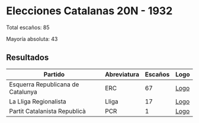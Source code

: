 # Elecciones Catalanas 20N - 1932

Total escaños: 85

Mayoría absoluta: 43

## Resultados

| Partido | Abreviatura | Escaños | Logo |
| - | - | - | - |
| Esquerra Republicana de Catalunya | ERC | 67 | [Logo](https://github.com/playzzz/Pactos/blob/master/Logos/ERC.jpg?raw=true)
| La Lliga Regionalista | Lliga | 17 | [Logo](https://github.com/playzzz/Pactos/blob/master/Logos/Lliga.jpg?raw=true)
| Partit Catalanista Republicà | PCR | 1 | [Logo](https://github.com/playzzz/Pactos/blob/master/Logos/PCR.jpg?raw=true)
